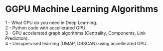 # GGPU Machine Learning Algorithms <br>
1 - What GPU do you need in Deep Learning. <br>
2 - Python code with accellerated GPU. <br>
3 - GPU accelerated graph algorithms (Centrality, Components, Link Prediction). <br>
4 - Unsupervised learning (UMAP, DBSCAN) using accellerated GPU. <br>
